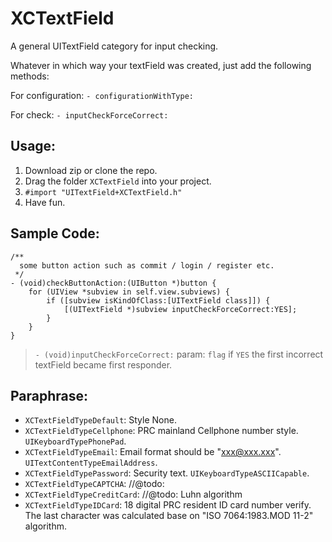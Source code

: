 # XCTextField

A general UITextField category for input checking.

Whatever in which way your textField was created, just add the following methods:

For configuration: `- configurationWithType:`

For check: `- inputCheckForceCorrect:`

## Usage:

1. Download zip or clone the repo.
2. Drag the folder `XCTextField` into your project.
3. `#import "UITextField+XCTextField.h"`
4. Have fun.

## Sample Code:

```objc
/**
  some button action such as commit / login / register etc.
 */
- (void)checkButtonAction:(UIButton *)button {
    for (UIView *subview in self.view.subviews) {
        if ([subview isKindOfClass:[UITextField class]]) {
            [(UITextField *)subview inputCheckForceCorrect:YES];
        }
    }
}
```

> `- (void)inputCheckForceCorrect:`
> param: `flag` if `YES` the first incorrect textField became first responder.

## Paraphrase:

- `XCTextFieldTypeDefault`: Style None.
- `XCTextFieldTypeCellphone`: PRC mainland Cellphone number style. `UIKeyboardTypePhonePad`.
- `XCTextFieldTypeEmail`: Email format should be "xxx@xxx.xxx". `UITextContentTypeEmailAddress`.
- `XCTextFieldTypePassword`: Security text. `UIKeyboardTypeASCIICapable`.
- `XCTextFieldTypeCAPTCHA`: //@todo:
- `XCTextFieldTypeCreditCard`: //@todo: Luhn algorithm
- `XCTextFieldTypeIDCard`: 18 digital PRC resident ID card number verify. The last character was calculated base on "ISO 7064:1983.MOD 11-2" algorithm.

